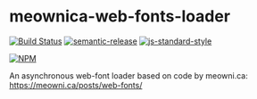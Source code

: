 # meownica-web-fonts-loader

[![Build Status](https://travis-ci.org/ResourcefulHumans/meownica-web-fonts-loader.svg?branch=master)](https://travis-ci.org/ResourcefulHumans/meownica-web-fonts-loader)
[![semantic-release](https://img.shields.io/badge/semver-semantic%20release-e10079.svg)](https://github.com/semantic-release/semantic-release)
[![js-standard-style](https://img.shields.io/badge/code%20style-standard-brightgreen.svg)](http://standardjs.com/)

[![NPM](https://nodei.co/npm/meownica-web-fonts-loader.png?downloads=true&downloadRank=true&stars=true)](https://nodei.co/npm/meownica-web-fonts-loader/)

An asynchronous web-font loader based on code by meowni.ca: https://meowni.ca/posts/web-fonts/
